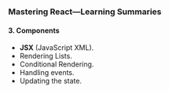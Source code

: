 ### Mastering React—Learning Summaries

#### 3. Components

- **JSX** (JavaScript XML).
- Rendering Lists.
- Conditional Rendering.
- Handling events.
- Updating the state.

